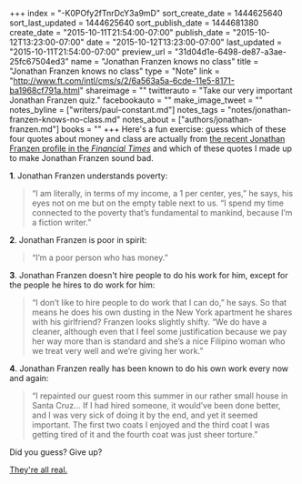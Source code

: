 +++
index = "-K0POfy2fTnrDcY3a9mD"
sort_create_date = 1444625640
sort_last_updated = 1444625640
sort_publish_date = 1444681380
create_date = "2015-10-11T21:54:00-07:00"
publish_date = "2015-10-12T13:23:00-07:00"
date = "2015-10-12T13:23:00-07:00"
last_updated = "2015-10-11T21:54:00-07:00"
preview_url = "31d04d1e-6498-de87-a3ae-25fc67504ed3"
name = "Jonathan Franzen knows no class"
title = "Jonathan Franzen knows no class"
type = "Note"
link = "http://www.ft.com/intl/cms/s/2/6a563a5a-6cde-11e5-8171-ba1968cf791a.html"
shareimage = ""
twitterauto = "Take our very important Jonathan Franzen quiz."
facebookauto = ""
make_image_tweet = ""
notes_byline = ["writers/paul-constant.md"]
notes_tags = "notes/jonathan-franzen-knows-no-class.md"
notes_about = ["authors/jonathan-franzen.md"]
books = ""
+++
Here's a fun exercise: guess which of these four quotes about money and class are actually from [the recent Jonathan Franzen profile in the *Financial Times*](http://www.ft.com/intl/cms/s/2/6a563a5a-6cde-11e5-8171-ba1968cf791a.html) and which of these quotes I made up to make Jonathan Franzen sound bad.


**1**. Jonathan Franzen understands poverty:

<blockquote>“I am literally, in terms of my income, a 1 per center, yes,” he says, his eyes not on me but on the empty table next to us. “I spend my time connected to the poverty that’s fundamental to mankind, because I’m a fiction writer.”</blockquote>

**2**. Jonathan Franzen is poor in spirit:

<blockquote>“I’m a poor person who has money.”</blockquote>

**3**. Jonathan Franzen doesn't hire people to do his work for him, except for the people he hires to do work for him:

<blockquote>“I don’t like to hire people to do work that I can do,” he says. So that means he does his own dusting in the New York apartment he shares with his girlfriend? Franzen looks slightly shifty. “We do have a cleaner, although even that I feel some justification because we pay her way more than is standard and she’s a nice Filipino woman who we treat very well and we’re giving her work.”</blockquote>

**4**. Jonathan Franzen really has been known to do his own work every now and again:

<blockquote>“I repainted our guest room this summer in our rather small house in Santa Cruz... If I had hired someone, it would’ve been done better, and I was very sick of doing it by the end, and yet it seemed important. The first two coats I enjoyed and the third coat I was getting tired of it and the fourth coat was just sheer torture.”</blockquote>

Did you guess? Give up? 

[They're all real.](http://www.ft.com/intl/cms/s/2/6a563a5a-6cde-11e5-8171-ba1968cf791a.html)